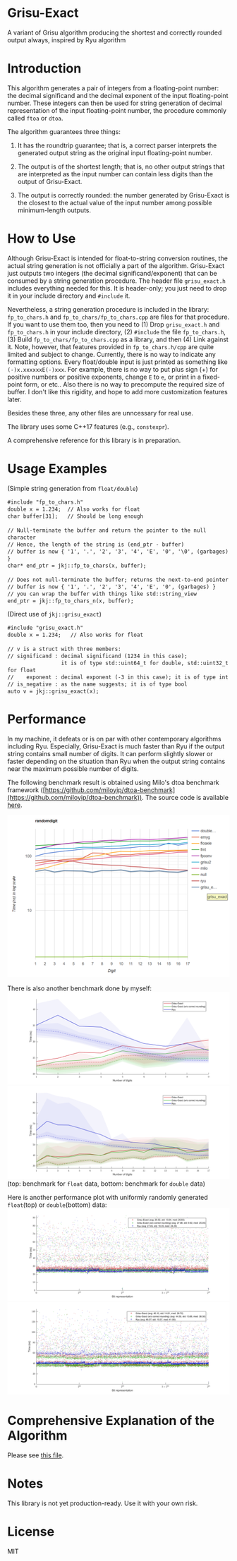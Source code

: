 # Grisu-Exact
A variant of Grisu algorithm producing the shortest and correctly rounded output always, inspired by Ryu algorithm

# Introduction
This algorithm generates a pair of integers from a floating-point number: the decimal significand and the decimal exponent of the input floating-point number. These integers can then be used for string generation of decimal representation of the input floating-point number, the procedure commonly called ````ftoa```` or ````dtoa````.

The algorithm guarantees three things:

1) It has the roundtrip guarantee; that is, a correct parser interprets the generated output string as the original input floating-point number.

2) The output is of the shortest length; that is, no other output strings that are interpreted as the input number can contain less digits than the output of Grisu-Exact.

3) The output is correctly rounded: the number generated by Grisu-Exact is the closest to the actual value of the input number among possible minimum-length outputs.

# How to Use
Although Grisu-Exact is intended for float-to-string conversion routines, the actual string generation is not officially a part of the algorithm. Grisu-Exact just outputs two integers (the decimal significand/exponent) that can be consumed by a string generation procedure. The header file ````grisu_exact.h```` includes everything needed for this. It is header-only; you just need to drop it in your include directory and ````#include```` it.

Nevertheless, a string generation procedure is included in the library: ````fp_to_chars.h```` and ````fp_to_chars/fp_to_chars.cpp```` are files for that procedure. If you want to use them too, then you need to (1) Drop ````grisu_exact.h```` and ````fp_to_chars.h```` in your include directory, (2) ````#include```` the file ````fp_to_chars.h````,  (3) Build ````fp_to_chars/fp_to_chars.cpp```` as a library, and then (4) Link against it. Note, however, that features provided in ````fp_to_chars.h/cpp```` are quite limited and subject to change. Currently, there is no way to indicate any formatting options. Every float/double input is just printed as something like ````(-)x.xxxxxxE(-)xxx````. For example, there is no way to put plus sign (+) for positive numbers or positive exponents, change ````E```` to ````e````, or print in a fixed-point form, or etc.. Also there is no way to precompute the required size of buffer. I don't like this rigidity, and hope to add more customization features later.

Besides these three, any other files are unncessary for real use.

The library uses some C++17 features (e.g., ````constexpr````).

A comprehensive reference for this library is in preparation.

# Usage Examples
(Simple string generation from ````float/double````)
````
#include "fp_to_chars.h"
double x = 1.234;  // Also works for float
char buffer[31];   // Should be long enough

// Null-terminate the buffer and return the pointer to the null character
// Hence, the length of the string is (end_ptr - buffer)
// buffer is now { '1', '.', '2', '3', '4', 'E', '0', '\0', (garbages) }
char* end_ptr = jkj::fp_to_chars(x, buffer);

// Does not null-terminate the buffer; returns the next-to-end pointer
// buffer is now { '1', '.', '2', '3', '4', 'E', '0', (garbages) }
// you can wrap the buffer with things like std::string_view
end_ptr = jkj::fp_to_chars_n(x, buffer);
````

(Direct use of ````jkj::grisu_exact````)
````
#include "grisu_exact.h"
double x = 1.234;   // Also works for float

// v is a struct with three members:
// significand : decimal significand (1234 in this case);
                 it is of type std::uint64_t for double, std::uint32_t for float
//    exponent : decimal exponent (-3 in this case); it is of type int
// is_negative : as the name suggests; it is of type bool
auto v = jkj::grisu_exact(x);
````

# Performance
In my machine, it defeats or is on par with other contemporary algorithms including Ryu. Especially, Grisu-Exact is much faster than Ryu if the output string contains small number of digits. It can perform slightly slower or faster depending on the situation than Ryu when the output string contains near the maximum possible number of digits.

The following benchmark result is obtained using Milo's dtoa benchmark framework ([https://github.com/miloyip/dtoa-benchmark](https://github.com/miloyip/dtoa-benchmark)). The source code is available [here](https://github.com/jk-jeon/dtoa-benchmark).

![corei7_7700hq@2.80_win64_vc2019_randomdigit_time](other_files/milo_benchmark.png)

There is also another benchmark done by myself:
![digits_benchmark_binary32](benchmark_results/digits_benchmark_binary32.png)
![digits_benchmark_binary64](benchmark_results/digits_benchmark_binary64.png)
(top: benchmark for ````float```` data, bottom: benchmark for ````double```` data)

Here is another performance plot with uniformly randomly generated ````float````(top) or ````double````(bottom) data:
![uniform_benchmark_binary32](benchmark_results/uniform_benchmark_binary32.png)
![uniform_benchmark_binary64](benchmark_results/uniform_benchmark_binary64.png)

# Comprehensive Explanation of the Algorithm
Please see [this file](https://github.com/jk-jeon/Grisu-Exact/blob/master/other_files/Grisu-Exact.pdf).

# Notes
This library is not yet production-ready. Use it with your own risk.

# License
MIT
